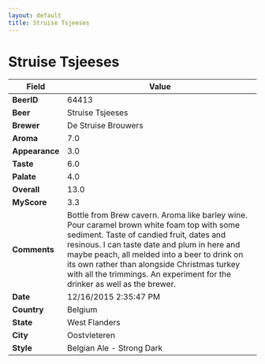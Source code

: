 ```yaml
---
layout: default
title: Struise Tsjeeses
---
```


# Struise Tsjeeses

| Field         | Value     |
|---------------|-----------|
| **BeerID** | 64413 |
| **Beer** | Struise Tsjeeses |
| **Brewer** | De Struise Brouwers |
| **Aroma** | 7.0 |
| **Appearance** | 3.0 |
| **Taste** | 6.0 |
| **Palate** | 4.0 |
| **Overall** | 13.0 |
| **MyScore** | 3.3 |
| **Comments** | Bottle from Brew cavern. Aroma like barley wine. Pour caramel brown white foam top with some sediment. Taste of candied fruit, dates and resinous. I can taste date and plum in here and maybe peach, all melded into a beer to drink on its own rather than alongside Christmas turkey with all the trimmings. An experiment for the drinker as well as the brewer. |
| **Date** | 12/16/2015 2:35:47 PM |
| **Country** | Belgium |
| **State** | West Flanders |
| **City** | Oostvleteren |
| **Style** | Belgian Ale - Strong Dark |

